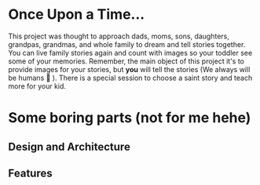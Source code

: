# Once Upon a Time... 
This project was thought to approach dads, moms, sons, daughters, grandpas, grandmas, and whole family to dream and tell stories together. You can live family stories again and count with images so your toddler see some of your memories. Remember, the main object of this project it's to provide images for your stories, but **you** will tell the stories (We always will be humans 🥲 ). There is a special session to choose a saint story and teach more for your kid. 
# Some boring parts (not for me hehe) 
## Design and Architecture
## Features
